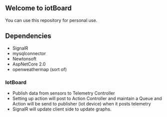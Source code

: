 ## Welcome to iotBoard

You can use this repository for personal use.

## Dependencies

- SignalR
- mysqlconnector
- Newtonsoft
- AspNetCore 2.0
- openweathermap (sort of)

### IotBoard

- Publish data from sensors to Telemetry Controller
- Setting up action will post to Action Controller and maintain a Queue and Action will be send to publisher (iot device) when it posts telemetry
- SignalR will update client side to update graphs.
